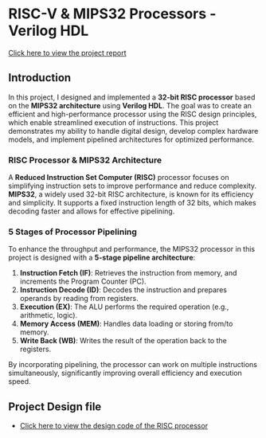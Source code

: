# RISC-V & MIPS32 Processors - Verilog HDL

[Click here to view the project report](https://github.com/bipriti/RISC-V_MIPS32-Processors-VerilogHDL/blob/main/RISC-V%20Processor%20MIPS32_Project.pdf)

## Introduction

In this project, I designed and implemented a **32-bit RISC processor** based on the **MIPS32 architecture** using **Verilog HDL**. The goal was to create an efficient and high-performance processor using the RISC design principles, which enable streamlined execution of instructions. This project demonstrates my ability to handle digital design, develop complex hardware models, and implement pipelined architectures for optimized performance.

### RISC Processor & MIPS32 Architecture
A **Reduced Instruction Set Computer (RISC)** processor focuses on simplifying instruction sets to improve performance and reduce complexity. **MIPS32**, a widely used 32-bit RISC architecture, is known for its efficiency and simplicity. It supports a fixed instruction length of 32 bits, which makes decoding faster and allows for effective pipelining.

### 5 Stages of Processor Pipelining

To enhance the throughput and performance, the MIPS32 processor in this project is designed with a **5-stage pipeline architecture**:
1. **Instruction Fetch (IF)**: Retrieves the instruction from memory, and increments the Program Counter (PC).
2. **Instruction Decode (ID)**: Decodes the instruction and prepares operands by reading from registers.
3. **Execution (EX)**: The ALU performs the required operation (e.g., arithmetic, logic).
4. **Memory Access (MEM)**: Handles data loading or storing from/to memory.
5. **Write Back (WB)**: Writes the result of the operation back to the registers.

By incorporating pipelining, the processor can work on multiple instructions simultaneously, significantly improving overall efficiency and execution speed.

## Project Design file

- [Click here to view the design code of the RISC processor](https://github.com/bipriti/RISC-V_MIPS32-Processors-VerilogHDL/blob/main/RISC_pipe_MIPS32_DesignCode.v)
